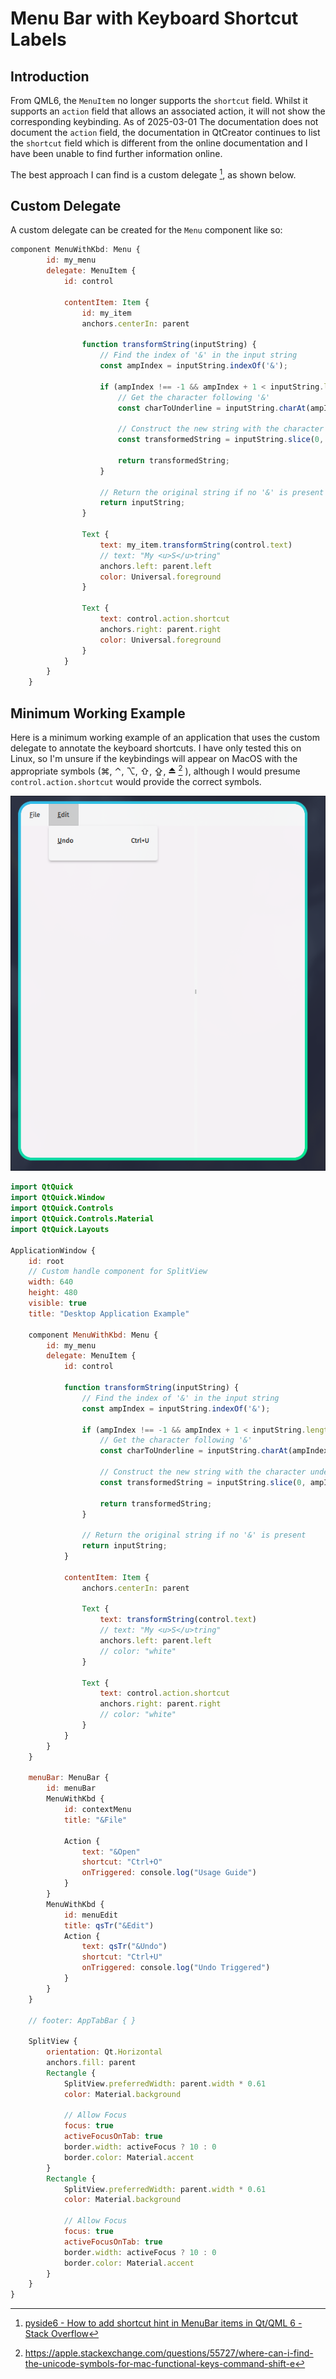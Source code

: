 # Menu Bar with Keyboard Shortcut Labels

## Introduction

From QML6, the `MenuItem` no longer supports the `shortcut` field. Whilst it supports an `action` field that allows an associated action, it will not show the corresponding keybinding. As of 2025-03-01 The documentation does not document the `action` field, the documentation in QtCreator continues to list the `shortcut` field which is different from the online documentation and I have been unable to find further information online.

The best approach I can find is a custom delegate [^1740795728], as shown below.

[^1740795728]: [pyside6 - How to add shortcut hint in MenuBar items in Qt/QML 6 - Stack Overflow](https://stackoverflow.com/questions/77163715/how-to-add-shortcut-hint-in-menubar-items-in-qt-qml-6)

## Custom Delegate

A custom delegate can be created for the `Menu` component like so:



```qml
component MenuWithKbd: Menu {
        id: my_menu
        delegate: MenuItem {
            id: control

            contentItem: Item {
                id: my_item
                anchors.centerIn: parent

                function transformString(inputString) {
                    // Find the index of '&' in the input string
                    const ampIndex = inputString.indexOf('&');

                    if (ampIndex !== -1 && ampIndex + 1 < inputString.length) {
                        // Get the character following '&'
                        const charToUnderline = inputString.charAt(ampIndex + 1);

                        // Construct the new string with the character underlined
                        const transformedString = inputString.slice(0, ampIndex) + `<u>${charToUnderline}</u>` + inputString.slice(ampIndex + 2);

                        return transformedString;
                    }

                    // Return the original string if no '&' is present
                    return inputString;
                }

                Text {
                    text: my_item.transformString(control.text)
                    // text: "My <u>S</u>tring"
                    anchors.left: parent.left
                    color: Universal.foreground
                }

                Text {
                    text: control.action.shortcut
                    anchors.right: parent.right
                    color: Universal.foreground
                }
            }
        }
    }

```

## Minimum Working Example

Here is a minimum working example of an application that uses the custom delegate to annotate the keyboard shortcuts. I have only tested this on Linux, so I'm unsure if the keybindings will appear on MacOS with the appropriate symbols (⌘, ⌃, ⌥, ⇧, ⇪, ⏏  [^1740801803] ), although I would presume `control.action.shortcut` would provide the correct symbols.

[^1740801803]: https://apple.stackexchange.com/questions/55727/where-can-i-find-the-unicode-symbols-for-mac-functional-keys-command-shift-e


![](assets/2025-03-01T13:27:59.530583.png)

```qml
import QtQuick
import QtQuick.Window
import QtQuick.Controls
import QtQuick.Controls.Material
import QtQuick.Layouts

ApplicationWindow {
    id: root
    // Custom handle component for SplitView
    width: 640
    height: 480
    visible: true
    title: "Desktop Application Example"

    component MenuWithKbd: Menu {
        id: my_menu
        delegate: MenuItem {
            id: control

            function transformString(inputString) {
                // Find the index of '&' in the input string
                const ampIndex = inputString.indexOf('&');

                if (ampIndex !== -1 && ampIndex + 1 < inputString.length) {
                    // Get the character following '&'
                    const charToUnderline = inputString.charAt(ampIndex + 1);

                    // Construct the new string with the character underlined
                    const transformedString = inputString.slice(0, ampIndex) + `<u>${charToUnderline}</u>` + inputString.slice(ampIndex + 2);

                    return transformedString;
                }

                // Return the original string if no '&' is present
                return inputString;
            }

            contentItem: Item {
                anchors.centerIn: parent

                Text {
                    text: transformString(control.text)
                    // text: "My <u>S</u>tring"
                    anchors.left: parent.left
                    // color: "white"
                }

                Text {
                    text: control.action.shortcut
                    anchors.right: parent.right
                    // color: "white"
                }
            }
        }
    }

    menuBar: MenuBar {
        id: menuBar
        MenuWithKbd {
            id: contextMenu
            title: "&File"

            Action {
                text: "&Open"
                shortcut: "Ctrl+O"
                onTriggered: console.log("Usage Guide")
            }
        }
        MenuWithKbd {
            id: menuEdit
            title: qsTr("&Edit")
            Action {
                text: qsTr("&Undo")
                shortcut: "Ctrl+U"
                onTriggered: console.log("Undo Triggered")
            }
        }
    }

    // footer: AppTabBar { }

    SplitView {
        orientation: Qt.Horizontal
        anchors.fill: parent
        Rectangle {
            SplitView.preferredWidth: parent.width * 0.61
            color: Material.background

            // Allow Focus
            focus: true
            activeFocusOnTab: true
            border.width: activeFocus ? 10 : 0
            border.color: Material.accent
        }
        Rectangle {
            SplitView.preferredWidth: parent.width * 0.61
            color: Material.background

            // Allow Focus
            focus: true
            activeFocusOnTab: true
            border.width: activeFocus ? 10 : 0
            border.color: Material.accent
        }
    }
}
```






